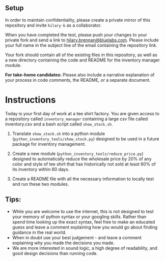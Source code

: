 ## Setup

In order to maintain confidentiality, please create a private mirror of this repository and invite `hilary-b` as a collaborator. 

When you have completed the test, please push your changes to your private fork and send a link to hilary.brennan@bluelabs.com. Please include your full name in the subject line of the email containing the repository link. 

Your fork should contain all of the existing files in this repository, as well as a new directory containing the code and README for the inventory manager module.

<b>For take-home candidates:</b> Please also include a narrative explanation of your process in code comments, the README, or a separate document. 

# Instructions

Today is your first day of work at a tee shirt factory. You are given access to a repository called `inventory_manager` containing a large csv file called inventory.csv and a bash script called `show_stock.sh`. 

1. Translate `show_stock.sh` into a python module (`python_inventory_tools/show_stock.py`) designed to be used in a future package for inventory management. 

2. Create a new module (`python_inventory_tools/reduce_price.py`) designed to automatically reduce the wholesale price by 20% of any color and style of tee shirt that has historically not sold at least 60% of its inventory within 60 days. 

3. Create a README file with all the necessary information to locally test and run these two modules. 

## Tips:

* While you are welcome to use the internet, this is not designed to test your memory of python syntax or your googling skills. Rather than spend time looking up the exact syntax, feel free to make an educated guess and leave a comment explaining how you would go about finding guidance in the real world. 
* When in doubt use your best judgement - and leave a comment explaining why you made the decisions you made. 
* We are more interested in sound logic, a high degree of readability, and good design decisions than running code. 
